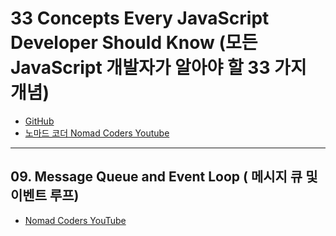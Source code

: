# 33 Concepts Every JavaScript Developer Should Know (모든 JavaScript 개발자가 알아야 할 33 가지 개념)

- [GitHub](https://github.com/leonardomso/33-js-concepts)
- [노마드 코더 Nomad Coders Youtube](https://www.youtube.com/watch?v=JaHlR1IGLN8&list=PL7jH19IHhOLMmmjrwCi7-dMFVdoU0hhgF)

---

## 09. Message Queue and Event Loop ( 메시지 큐 및 이벤트 루프)

- [Nomad Coders YouTube](https://www.youtube.com/watch?v=ZlCYIMVMMX8&list=PL7jH19IHhOLMmmjrwCi7-dMFVdoU0hhgF&index=2)
